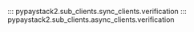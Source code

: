 ::: pypaystack2.sub_clients.sync_clients.verification
::: pypaystack2.sub_clients.async_clients.verification
